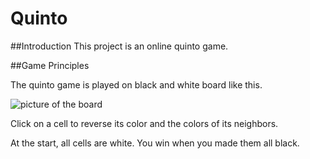 # Quinto

##Introduction
This project is an online quinto game.

##Game Principles

The quinto game is played on black and white board like this.

![picture of the board](https://github.com/morotti/quinto/blob/master/example.png)

Click on a cell to reverse its color and the colors of its neighbors.

At the start, all cells are white. You win when you made them all black.

